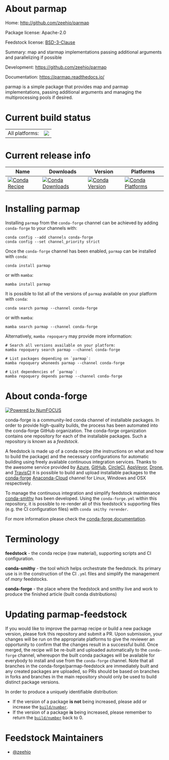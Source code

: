 About parmap
============

Home: http://github.com/zeehio/parmap

Package license: Apache-2.0

Feedstock license: [BSD-3-Clause](https://github.com/conda-forge/parmap-feedstock/blob/main/LICENSE.txt)

Summary: map and starmap implementations passing additional arguments and parallelizing if possible

Development: https://github.com/zeehio/parmap

Documentation: https://parmap.readthedocs.io/

parmap is a simple package that provides map and parmap implementations, passing
additional arguments and managing the multiprocessing pools if desired.


Current build status
====================


<table><tr><td>All platforms:</td>
    <td>
      <a href="https://dev.azure.com/conda-forge/feedstock-builds/_build/latest?definitionId=6789&branchName=main">
        <img src="https://dev.azure.com/conda-forge/feedstock-builds/_apis/build/status/parmap-feedstock?branchName=main">
      </a>
    </td>
  </tr>
</table>

Current release info
====================

| Name | Downloads | Version | Platforms |
| --- | --- | --- | --- |
| [![Conda Recipe](https://img.shields.io/badge/recipe-parmap-green.svg)](https://anaconda.org/conda-forge/parmap) | [![Conda Downloads](https://img.shields.io/conda/dn/conda-forge/parmap.svg)](https://anaconda.org/conda-forge/parmap) | [![Conda Version](https://img.shields.io/conda/vn/conda-forge/parmap.svg)](https://anaconda.org/conda-forge/parmap) | [![Conda Platforms](https://img.shields.io/conda/pn/conda-forge/parmap.svg)](https://anaconda.org/conda-forge/parmap) |

Installing parmap
=================

Installing `parmap` from the `conda-forge` channel can be achieved by adding `conda-forge` to your channels with:

```
conda config --add channels conda-forge
conda config --set channel_priority strict
```

Once the `conda-forge` channel has been enabled, `parmap` can be installed with `conda`:

```
conda install parmap
```

or with `mamba`:

```
mamba install parmap
```

It is possible to list all of the versions of `parmap` available on your platform with `conda`:

```
conda search parmap --channel conda-forge
```

or with `mamba`:

```
mamba search parmap --channel conda-forge
```

Alternatively, `mamba repoquery` may provide more information:

```
# Search all versions available on your platform:
mamba repoquery search parmap --channel conda-forge

# List packages depending on `parmap`:
mamba repoquery whoneeds parmap --channel conda-forge

# List dependencies of `parmap`:
mamba repoquery depends parmap --channel conda-forge
```


About conda-forge
=================

[![Powered by
NumFOCUS](https://img.shields.io/badge/powered%20by-NumFOCUS-orange.svg?style=flat&colorA=E1523D&colorB=007D8A)](https://numfocus.org)

conda-forge is a community-led conda channel of installable packages.
In order to provide high-quality builds, the process has been automated into the
conda-forge GitHub organization. The conda-forge organization contains one repository
for each of the installable packages. Such a repository is known as a *feedstock*.

A feedstock is made up of a conda recipe (the instructions on what and how to build
the package) and the necessary configurations for automatic building using freely
available continuous integration services. Thanks to the awesome service provided by
[Azure](https://azure.microsoft.com/en-us/services/devops/), [GitHub](https://github.com/),
[CircleCI](https://circleci.com/), [AppVeyor](https://www.appveyor.com/),
[Drone](https://cloud.drone.io/welcome), and [TravisCI](https://travis-ci.com/)
it is possible to build and upload installable packages to the
[conda-forge](https://anaconda.org/conda-forge) [Anaconda-Cloud](https://anaconda.org/)
channel for Linux, Windows and OSX respectively.

To manage the continuous integration and simplify feedstock maintenance
[conda-smithy](https://github.com/conda-forge/conda-smithy) has been developed.
Using the ``conda-forge.yml`` within this repository, it is possible to re-render all of
this feedstock's supporting files (e.g. the CI configuration files) with ``conda smithy rerender``.

For more information please check the [conda-forge documentation](https://conda-forge.org/docs/).

Terminology
===========

**feedstock** - the conda recipe (raw material), supporting scripts and CI configuration.

**conda-smithy** - the tool which helps orchestrate the feedstock.
                   Its primary use is in the construction of the CI ``.yml`` files
                   and simplify the management of *many* feedstocks.

**conda-forge** - the place where the feedstock and smithy live and work to
                  produce the finished article (built conda distributions)


Updating parmap-feedstock
=========================

If you would like to improve the parmap recipe or build a new
package version, please fork this repository and submit a PR. Upon submission,
your changes will be run on the appropriate platforms to give the reviewer an
opportunity to confirm that the changes result in a successful build. Once
merged, the recipe will be re-built and uploaded automatically to the
`conda-forge` channel, whereupon the built conda packages will be available for
everybody to install and use from the `conda-forge` channel.
Note that all branches in the conda-forge/parmap-feedstock are
immediately built and any created packages are uploaded, so PRs should be based
on branches in forks and branches in the main repository should only be used to
build distinct package versions.

In order to produce a uniquely identifiable distribution:
 * If the version of a package **is not** being increased, please add or increase
   the [``build/number``](https://docs.conda.io/projects/conda-build/en/latest/resources/define-metadata.html#build-number-and-string).
 * If the version of a package **is** being increased, please remember to return
   the [``build/number``](https://docs.conda.io/projects/conda-build/en/latest/resources/define-metadata.html#build-number-and-string)
   back to 0.

Feedstock Maintainers
=====================

* [@zeehio](https://github.com/zeehio/)

